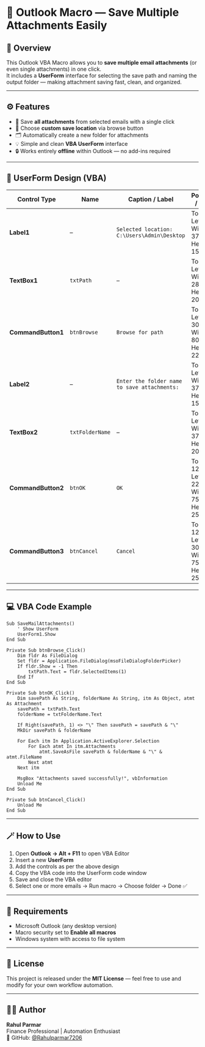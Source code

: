 # 📨 Outlook Macro — Save Multiple Attachments Easily

## 📘 Overview
This Outlook VBA Macro allows you to **save multiple email attachments** (or even single attachments) in one click.  
It includes a **UserForm** interface for selecting the save path and naming the output folder — making attachment saving fast, clean, and organized.

---

## ⚙️ Features
- 📁 Save **all attachments** from selected emails with a single click  
- 🧾 Choose **custom save location** via browse button  
- 🗂️ Automatically create a new folder for attachments  
- 💡 Simple and clean **VBA UserForm** interface  
- 🔒 Works entirely **offline** within Outlook — no add-ins required

---

## 🧩 UserForm Design (VBA)

| Control Type | Name | Caption / Label | Position / Size |
|---------------|-------|------------------|----------------|
| **Label1** | – | `Selected location: C:\Users\Admin\Desktop` | Top: 10, Left: 10, Width: 370, Height: 15 |
| **TextBox1** | `txtPath` | – | Top: 30, Left: 10, Width: 280, Height: 20 |
| **CommandButton1** | `btnBrowse` | `Browse for path` | Top: 30, Left: 300, Width: 80, Height: 22 |
| **Label2** | – | `Enter the folder name to save attachments:` | Top: 65, Left: 10, Width: 370, Height: 15 |
| **TextBox2** | `txtFolderName` | – | Top: 85, Left: 10, Width: 370, Height: 20 |
| **CommandButton2** | `btnOK` | `OK` | Top: 120, Left: 220, Width: 75, Height: 25 |
| **CommandButton3** | `btnCancel` | `Cancel` | Top: 120, Left: 305, Width: 75, Height: 25 |

---

## 💻 VBA Code Example

```vba
Sub SaveMailAttachments()
    ' Show UserForm
    UserForm1.Show
End Sub

Private Sub btnBrowse_Click()
    Dim fldr As FileDialog
    Set fldr = Application.FileDialog(msoFileDialogFolderPicker)
    If fldr.Show = -1 Then
        txtPath.Text = fldr.SelectedItems(1)
    End If
End Sub

Private Sub btnOK_Click()
    Dim savePath As String, folderName As String, itm As Object, atmt As Attachment
    savePath = txtPath.Text
    folderName = txtFolderName.Text
    
    If Right(savePath, 1) <> "\" Then savePath = savePath & "\"
    MkDir savePath & folderName
    
    For Each itm In Application.ActiveExplorer.Selection
        For Each atmt In itm.Attachments
            atmt.SaveAsFile savePath & folderName & "\" & atmt.FileName
        Next atmt
    Next itm
    
    MsgBox "Attachments saved successfully!", vbInformation
    Unload Me
End Sub

Private Sub btnCancel_Click()
    Unload Me
End Sub
```

---

## 🪄 How to Use
1. Open **Outlook → Alt + F11** to open VBA Editor  
2. Insert a new **UserForm**  
3. Add the controls as per the above design  
4. Copy the VBA code into the UserForm code window  
5. Save and close the VBA editor  
6. Select one or more emails → Run macro → Choose folder → Done ✅

---

## 🧰 Requirements
- Microsoft Outlook (any desktop version)
- Macro security set to **Enable all macros**
- Windows system with access to file system

---

## 📜 License
This project is released under the **MIT License** — feel free to use and modify for your own workflow automation.

---

## 👨‍💻 Author
**Rahul Parmar**  
Finance Professional | Automation Enthusiast  
💼 GitHub: [@Rahulparmar7206](https://github.com/Rahulparmar7206)
